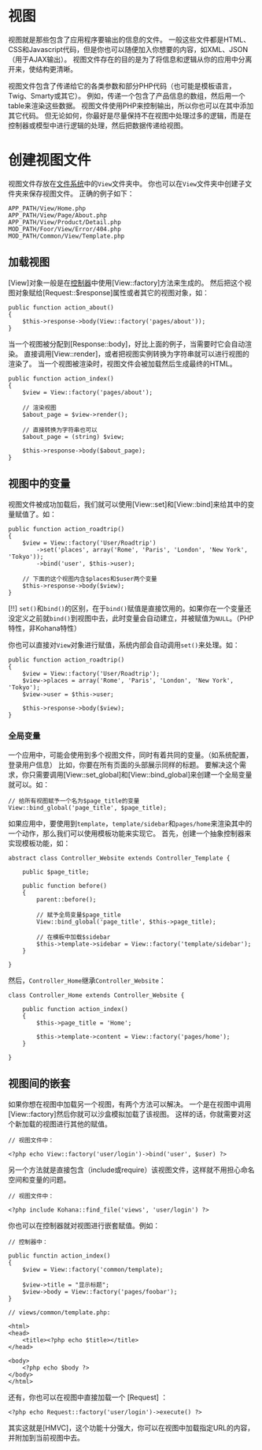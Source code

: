 # 视图

视图就是那些包含了应用程序要输出的信息的文件。
一般这些文件都是HTML、CSS和Javascript代码，但是你也可以随便加入你想要的内容，如XML、JSON（用于AJAX输出）。
视图文件存在的目的是为了将信息和逻辑从你的应用中分离开来，使结构更清晰。

视图文件包含了传递给它的各类参数和部分PHP代码（也可能是模板语言，Twig、Smarty或其它）。
例如，传递一个包含了产品信息的数组，然后用一个table来渲染这些数据。
视图文件使用PHP来控制输出，所以你也可以在其中添加其它代码。
但无论如何，你最好是尽量保持不在视图中处理过多的逻辑，而是在控制器或模型中进行逻辑的处理，然后把数据传递给视图。

# 创建视图文件

视图文件存放在[文件系统](files)中的`View`文件夹中。
你也可以在`View`文件夹中创建子文件夹来保存视图文件。
正确的例子如下：

    APP_PATH/View/Home.php
    APP_PATH/View/Page/About.php
    APP_PATH/View/Product/Detail.php
    MOD_PATH/Foor/View/Error/404.php
    MOD_PATH/Common/View/Template.php

## 加载视图

[View]对象一般是在[控制器](mvc/controllers)中使用[View::factory]方法来生成的。
然后把这个视图对象赋给[Request::$response]属性或者其它的视图对象，如：

    public function action_about()
    {
        $this->response->body(View::factory('pages/about'));
    }

当一个视图被分配到[Response::body]，好比上面的例子，当需要时它会自动渲染。
直接调用[View::render]，或者把视图实例转换为字符串就可以进行视图的渲染了。
当一个视图被渲染时，视图文件会被加载然后生成最终的HTML。

    public function action_index()
    {
        $view = View::factory('pages/about');

        // 渲染视图
        $about_page = $view->render();

        // 直接转换为字符串也可以
        $about_page = (string) $view;

        $this->response->body($about_page);
    }

## 视图中的变量

视图文件被成功加载后，我们就可以使用[View::set]和[View::bind]来给其中的变量赋值了。如：

    public function action_roadtrip()
    {
        $view = View::factory('User/Roadtrip')
            ->set('places', array('Rome', 'Paris', 'London', 'New York', 'Tokyo'));
            ->bind('user', $this->user);

        // 下面的这个视图内含$places和$user两个变量
        $this->response->body($view);
    }

[!!] `set()`和`bind()`的区别，在于`bind()`赋值是直接饮用的。如果你在一个变量还没定义之前就`bind()`到视图中去，此时变量会自动建立，并被赋值为`NULL`。（PHP特性，非Kohana特性）

你也可以直接对`View`对象进行赋值，系统内部会自动调用`set()`来处理。如：

	public function action_roadtrip()
	{
		$view = View::factory('User/Roadtrip');
		$view->places = array('Rome', 'Paris', 'London', 'New York', 'Tokyo');
        $view->user = $this->user;

        $this->response->body($view);
	}

### 全局变量

一个应用中，可能会使用到多个视图文件，同时有着共同的变量。（如系统配置，登录用户信息）
比如，你要在所有页面的头部展示同样的标题。
要解决这个需求，你只需要调用[View::set_global]和[View::bind_global]来创建一个全局变量就可以。如：

    // 给所有视图赋予一个名为$page_title的变量
    View::bind_global('page_title', $page_title);

如果应用中，要使用到`template`，`template/sidebar`和`pages/home`来渲染其中的一个动作，那么我们可以使用模板功能来实现它。
首先，创建一个抽象控制器来实现模板功能，如：

    abstract class Controller_Website extends Controller_Template {

        public $page_title;

        public function before()
        {
            parent::before();

            // 赋予全局变量$page_title
            View::bind_global('page_title', $this->page_title);

            // 在模板中加载$sidebar
            $this->template->sidebar = View::factory('template/sidebar');
        }

    }

然后，`Controller_Home`继承`Controller_Website`：

    class Controller_Home extends Controller_Website {

        public function action_index()
        {
            $this->page_title = 'Home';

            $this->template->content = View::factory('pages/home');
        }

    }

## 视图间的嵌套

如果你想在视图中加载另一个视图，有两个方法可以解决。
一个是在视图中调用[View::factory]然后你就可以沙盒模拟加载了该视图。
这样的话，你就需要对这个新加载的视图进行其他的赋值。
	
	// 视图文件中：
	
    <?php echo View::factory('user/login')->bind('user', $user) ?>

另一个方法就是直接包含（include或require）该视图文件，这样就不用担心命名空间和变量的问题。

	// 视图文件中：
	
    <?php include Kohana::find_file('views', 'user/login') ?>

你也可以在控制器就对视图进行嵌套赋值。例如：

	// 控制器中：

	public functin action_index()
	{
		$view = View::factory('common/template);
		
		$view->title = "显示标题";
		$view->body = View::factory('pages/foobar');
	}
	
	// views/common/template.php:
	
	<html>
	<head>
		<title><?php echo $title></title>
	</head>
	
	<body>
		<?php echo $body ?>
	</body>
	</html>

还有，你也可以在视图中直接加载一个 [Request] ：

    <?php echo Request::factory('user/login')->execute() ?>

其实这就是\[HMVC]，这个功能十分强大，你可以在视图中加载指定URL的内容，并附加到当前视图中去。

